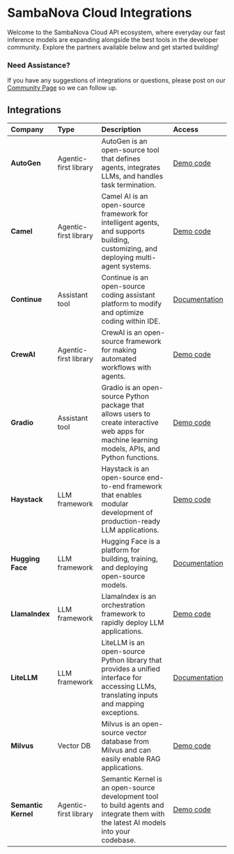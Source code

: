 # SambaNova Cloud Integrations

Welcome to the SambaNova Cloud API ecosystem, where everyday our fast inference models are expanding alongside the best tools in the developer community. Explore the partners available below and get started building\! 

### Need Assistance? 

If you have any suggestions of integrations or questions, please post on our [Community Page](https://community.sambanova.ai/) so we can follow up. 

## Integrations

| Company | Type | Description | Access |
| :---- | :---- | :---- | :---- |
| **AutoGen** | Agentic-first library | AutoGen is an open-source tool that defines agents, integrates LLMs, and handles task termination.  | [Demo code](https://github.com/sambanova/ai-starter-kit/tree/main/integrations/autogen) |
| **Camel** | Agentic-first library | Camel AI is an open-source framework for intelligent agents, and supports building, customizing, and deploying multi-agent systems.   | [Demo code](https://github.com/sambanova/ai-starter-kit/tree/main/integrations/camel) |
| **Continue** | Assistant tool | Continue is an open-source coding assistant platform to modify and optimize coding within IDE. | [Documentation](https://sambanova.ai/blog/accelerating-coding-with-sambanova-cloud?ref=blog.continue.dev) |
| **CrewAI** | Agentic-first library | CrewAI is an open-source framework for making automated workflows with agents. | [Demo code](https://github.com/sambanova/ai-starter-kit/tree/main/integrations/crewai) |
| **Gradio** | Assistant tool | Gradio is an open-source Python package that allows users to create interactive web apps for machine learning models, APIs, and Python functions.  | [Demo code](https://github.com/gradio-app/sambanova-gradio) |
| **Haystack** | LLM framework | Haystack is an open-source end-to-end framework that enables modular development of production-ready LLM applications.  | [Demo code](https://haystack.deepset.ai/integrations/sambanova) |
| **Hugging Face**  | LLM framework | Hugging Face is a platform for building, training, and deploying open-source models.  | [Documentation](https://huggingface.co/docs/huggingface_hub/main/en/package_reference/inference_client) |
| **LlamaIndex** | LLM framework | LlamaIndex is an orchestration framework to rapidly deploy LLM applications. | [Demo code](https://github.com/sambanova/ai-starter-kit/tree/main/integrations/llamaindex) |
| **LiteLLM** | LLM framework | LiteLLM is an open-source Python library that provides a unified interface for accessing LLMs, translating inputs and mapping exceptions. | [Documentation](https://docs.litellm.ai/docs/providers/sambanova) |
| **Milvus** | Vector DB | Milvus is an open-source vector database from Milvus and can easily enable RAG applications. | [Demo code](https://github.com/sambanova/ai-starter-kit/tree/main/integrations/milvus) |
| **Semantic Kernel** | Agentic-first library | Semantic Kernel is an open-source development tool to build agents and integrate them with the latest AI models into your codebase.  | [Demo code](https://github.com/sambanova/ai-starter-kit/blob/main/integrations/semantic_kernel/agents_solving_task.ipynb) |
